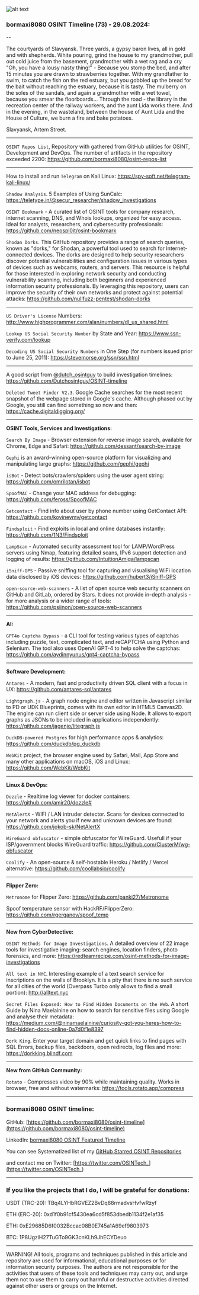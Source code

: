 ![alt text](img/73.jpg)
### bormaxi8080 OSINT Timeline (73) - 29.08.2024:

--

The courtyards of Slavyansk. Three yards, a gypsy baron lives, all in gold and with shepherds. White pouring, grind the house to my grandmother, pull out cold juice from the basement, grandmother with a wet rag and a cry "Oh, you have a lousy nasty thing!" - Because you stomp the bed, and after 15 minutes you are drawn to strawberries together. With my grandfather to swim, to catch the fish on the red estuary, but you gobbled up the bread for the bait without reaching the estuary, because it is tasty. The mulberry on the soles of the sandals, and again a grandmother with a wet towel, because you smear the floorboards... Through the road - the library in the recreation center of the railway workers, and the aunt Lida works there. And in the evening, in the wasteland, between the house of Aunt Lida and the House of Culture, we burn a fire and bake potatoes.

Slavyansk, Artem Street.

----

```OSINT Repos List```, Repository with gathered from GitHub utilities for OSINT, Development and DevOps. The number of artifacts in the repository exceeded 2200: https://github.com/bormaxi8080/osint-repos-list

----

How to install and run ```Telegram``` on Kali Linux: https://spy-soft.net/telegram-kali-linux/

```Shadow Analysis```. 5 Examples of Using SunCalc: https://teletype.in/@secur_researcher/shadow_investigations

```OSINT Bookmark``` - A curated list of OSINT tools for company research, internet scanning, DNS, and Whois lookups, organized for easy access. Ideal for analysts, researchers, and cybersecurity professionals: https://github.com/neospl0it/osint-bookmark

```Shodan Dorks```. This GitHub repository provides a range of search queries, known as "dorks," for Shodan, a powerful tool used to search for Internet-connected devices. The dorks are designed to help security researchers discover potential vulnerabilities and configuration issues in various types of devices such as webcams, routers, and servers. This resource is helpful for those interested in exploring network security and conducting vulnerability scanning, including both beginners and experienced information security professionals. By leveraging this repository, users can improve the security of their own networks and protect against potential attacks: https://github.com/nullfuzz-pentest/shodan-dorks

----

```US Driver's License``` Numbers: http://www.highprogrammer.com/alan/numbers/dl_us_shared.html

```Lookup US Social Security Number``` by State and Year: https://www.ssn-verify.com/lookup

```Decoding US Social Security Numbers``` in One Step (for numbers issued prior to June 25, 2011): https://stevemorse.org/ssn/ssn.html

----

A good script from [@dutch_osintguy](https://x.com/dutch_osintguy) to build investigation timelines: https://github.com/Dutchosintguy/OSINT-timeline

```Deleted Tweet Finder V2.3```. Google Cache searches for the most recent snapshot of the webpage stored in Google's cache. Although phased out by Google, you still can find something so now and then: https://cache.digitaldigging.org/

----

**OSINT Tools, Services and Investigations:**

```Search By Image``` - Browser extension for reverse image search, available for Chrome, Edge and Safari: https://github.com/dessant/search-by-image

```Gephi``` is an award-winning open-source platform for visualizing and manipulating large graphs: https://github.com/gephi/gephi

```isBot``` - Detect bots/crawlers/spiders using the user agent string: https://github.com/omrilotan/isbot

```SpoofMAC``` - Change your MAC address for debugging: https://github.com/feross/SpoofMAC

```Getcontact``` - Find info about user by phone number using GetContact API: https://github.com/kovinevmv/getcontact

```Findsploit``` - Find exploits in local and online databases instantly: https://github.com/1N3/Findsploit

```LampScan``` - Automated security assessment tool for LAMP/WordPress servers using Nmap, featuring detailed scans, IPv6 support detection and logging of results: https://github.com/IntuitionAmiga/lampscan

```iSniff-GPS``` - Passive sniffing tool for capturing and visualising WiFi location data disclosed by iOS devices: https://github.com/hubert3/iSniff-GPS

```open-source-web-scanners``` - A list of open source web security scanners on GitHub and GitLab, ordered by Stars. It does not provide in-depth analysis - for more analysis or a wider range of tools: https://github.com/psiinon/open-source-web-scanners

----

**AI:**

```GPT4o Captcha Bypass``` - a CLI tool for testing various types of captchas including puzzle, text, complicated text, and reCAPTCHA using Python and Selenium. The tool also uses OpenAI GPT-4 to help solve the captchas: https://github.com/aydinnyunus/gpt4-captcha-bypass

---

**Software Development:**

```Antares``` - A modern, fast and productivity driven SQL client with a focus in UX: https://github.com/antares-sql/antares

```Lightgraph.js``` - A graph node engine and editor written in Javascript similar to PD or UDK Blueprints, comes with its own editor in HTML5 Canvas2D. The engine can run client side or server side using Node. It allows to export graphs as JSONs to be included in applications independently: https://github.com/jagenjo/litegraph.js

```DuckDB-powered Postgres``` for high performance apps & analytics: https://github.com/duckdb/pg_duckdb

```WebKit``` project, the browser engine used by Safari, Mail, App Store and many other applications on macOS, iOS and Linux: https://github.com/WebKit/WebKit

----

**Linux & DevOps:**

```Dozzle``` - Realtime log viewer for docker containers: https://github.com/amir20/dozzle#

```NetAlertX``` - WIFI / LAN intruder detector. Scans for devices connected to your network and alerts you if new and unknown devices are found: https://github.com/jokob-sk/NetAlertX

```WireGuard obfuscator``` - simple obfuscator for WireGuard. Usefull if your ISP/government blocks WireGuard traffic: https://github.com/ClusterM/wg-obfuscator

```Coolify``` - An open-source & self-hostable Heroku / Netlify / Vercel alternative: https://github.com/coollabsio/coolify

----

**Flipper Zero:**

```Metronome``` for Flipper Zero: https://github.com/panki27/Metronome

Spoof temperature sensor with HackRF/FlipperZero: https://github.com/rgerganov/spoof_temp

----

**New from CyberDetective:**

```OSINT Methods for Image Investigations```. A detailed overview of 22 image tools for investigative imaging: search engines, location finders, photo forensics, and more: https://redteamrecipe.com/osint-methods-for-image-investigations

```All text in NYC```. Interesting example of a text search service for inscriptions on the walls of Brooklyn. It is a pity that there is no such service for all cities of the world (Overpass Turbo only allows to find a small portion): http://alltext.nyc

```Secret Files Exposed: How to Find Hidden Documents on the Web```. A short Guide by Nina Maelainine on how to search for sensitive files using Google and analyse their metadata: https://medium.com/@ninamaelainine/curiosity-got-you-heres-how-to-find-hidden-docs-online-0a7d0f1e8397

```Dork King```. Enter your target domain and get quick links to find pages with SQL Errors, backup files, backdoors, open redirects, log files and more: https://dorkking.blindf.com

----

**New from GitHub Community:**

```Rotato``` - Compresses video by 90% while maintaining quality. Works in browser, free and without watermarks: https://tools.rotato.app/compress

----
### bormaxi8080 OSINT timeline:

GitHub: [https://github.com/bormaxi8080/osint-timeline](https://github.com/bormaxi8080/osint-timeline)

LinkedIn: [bormaxi8080 OSINT Featured Timeline](https://www.linkedin.com/in/osintech/details/featured/)

You can see Systematized list of my [GitHub Starred OSINT Repositories](https://github.com/bormaxi8080/osint-repos-list)

and contact me on Twitter: [https://twitter.com/OSINTech_](https://twitter.com/OSINTech_)

----
### If you like the projects that I do, I will be grateful for donations:

USDT (TRC-20): TBq4LYHbRGVEZ2BvDq88rmadvsHvfwRzyf

ETH (ERC-20): 0xd1f0b91cf5430ea6cd5f853dbedb1134f2e1af35

ETH: 0xE29685D6f0032Bccac08B0E745a1A69ef9803973

BTC: 1P8UgziH27TuGTo9GK3cnKLh9JhECYDeuo

----

WARNING! All tools, programs and techniques published in this article and repository are used for informational, educational purposes or for information security purposes. The authors are not responsible for the activities that users of these tools and techniques may carry out, and urge them not to use them to carry out harmful or destructive activities directed against other users or groups on the Internet.
